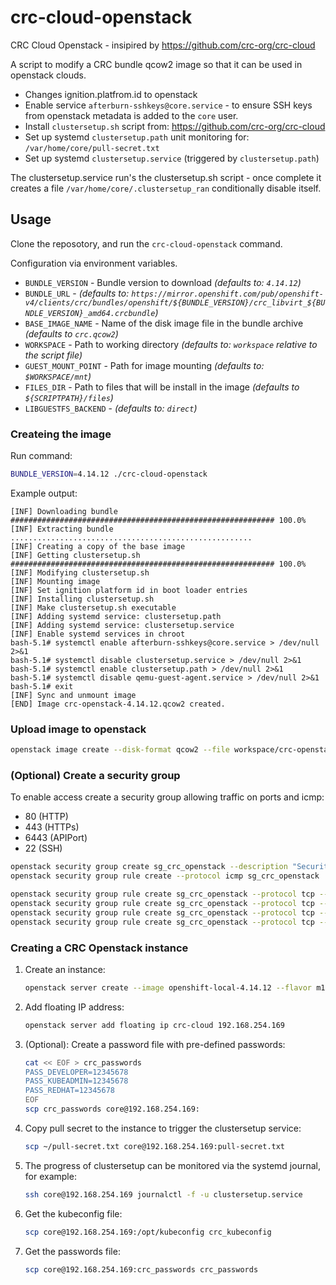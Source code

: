 # crc-cloud-openstack
CRC Cloud Openstack - insipired by https://github.com/crc-org/crc-cloud

A script to modify a CRC bundle qcow2 image so that it can be used in openstack clouds.

* Changes ignition.platfrom.id to openstack
* Enable service `afterburn-sshkeys@core.service` - to ensure SSH keys
  from openstack metadata is added to the `core` user.
* Install `clustersetup.sh` script from: https://github.com/crc-org/crc-cloud
* Set up systemd `clustersetup.path` unit monitoring for: `/var/home/core/pull-secret.txt`
* Set up systemd `clustersetup.service` (triggered by `clustersetup.path`)

The clustersetup.service run's the clustersetup.sh script - once complete it creates a file `/var/home/core/.clustersetup_ran` conditionally disable itself.

## Usage

Clone the reposotory, and run the `crc-cloud-openstack` command.

Configuration via environment variables.

- `BUNDLE_VERSION` - Bundle version to download *(defaults to: `4.14.12`)*
- `BUNDLE_URL` - *(defaults to: `https://mirror.openshift.com/pub/openshift-v4/clients/crc/bundles/openshift/${BUNDLE_VERSION}/crc_libvirt_${BUNDLE_VERSION}_amd64.crcbundle`)*
- `BASE_IMAGE_NAME` - Name of the disk image file in the bundle archive *(defaults to `crc.qcow2`)*
- `WORKSPACE` - Path to working directory *(defaults to: `workspace` relative to the script file)*
- `GUEST_MOUNT_POINT` - Path for image mounting *(defaults to: `$WORKSPACE/mnt`)*
- `FILES_DIR` - Path to files that will be install in the image *(defaults to `${SCRIPTPATH}/files`)*
- `LIBGUESTFS_BACKEND` - *(defaults to: `direct`)*

### Createing the image

   Run command:
   ```bash
   BUNDLE_VERSION=4.14.12 ./crc-cloud-openstack
   ```
   
   Example output:
   ```console
   [INF] Downloading bundle
   ########################################################### 100.0%
   [INF] Extracting bundle
   ......................................................
   [INF] Creating a copy of the base image
   [INF] Getting clustersetup.sh
   ########################################################### 100.0%
   [INF] Modifying clustersetup.sh
   [INF] Mounting image
   [INF] Set ignition platform id in boot loader entries
   [INF] Installing clustersetup.sh
   [INF] Make clustersetup.sh executable
   [INF] Adding systemd service: clustersetup.path
   [INF] Adding systemd service: clustersetup.service
   [INF] Enable systemd services in chroot
   bash-5.1# systemctl enable afterburn-sshkeys@core.service > /dev/null 2>&1
   bash-5.1# systemctl disable clustersetup.service > /dev/null 2>&1
   bash-5.1# systemctl enable clustersetup.path > /dev/null 2>&1
   bash-5.1# systemctl disable qemu-guest-agent.service > /dev/null 2>&1
   bash-5.1# exit
   [INF] Sync and unmount image
   [END] Image crc-openstack-4.14.12.qcow2 created.
   ```

### Upload image to openstack
   ```bash
   openstack image create --disk-format qcow2 --file workspace/crc-openstack-4.14.12.qcow2 openshift-local-4.14.12
   ```

### (Optional) Create a security group

To enable access create a security group allowing traffic on ports and icmp: 
* 80 (HTTP)
* 443 (HTTPs)
* 6443 (APIPort)
* 22 (SSH)

```bash
openstack security group create sg_crc_openstack --description "Security group for CRC (openshift local)"
openstack security group rule create --protocol icmp sg_crc_openstack

openstack security group rule create sg_crc_openstack --protocol tcp --dst-port 22:22 --remote-ip 0.0.0.0/0
openstack security group rule create sg_crc_openstack --protocol tcp --dst-port 80:80 --remote-ip 0.0.0.0/0
openstack security group rule create sg_crc_openstack --protocol tcp --dst-port 443:443 --remote-ip 0.0.0.0/0
openstack security group rule create sg_crc_openstack --protocol tcp --dst-port 6443:6443 --remote-ip 0.0.0.0/0
```

### Creating a CRC Openstack instance

1. Create an instance:
   ```bash
   openstack server create --image openshift-local-4.14.12 --flavor m1.xlarge --network private --key-name default --security-group sg_crc_openstack crc-cloud
2. Add floating IP address:
   ```bash
   openstack server add floating ip crc-cloud 192.168.254.169
   ```
3. (Optional): Create a password file with pre-defined passwords:
   ```bash
   cat << EOF > crc_passwords
   PASS_DEVELOPER=12345678
   PASS_KUBEADMIN=12345678
   PASS_REDHAT=12345678
   EOF
   scp crc_passwords core@192.168.254.169:
   ```
4. Copy pull secret to the instance to trigger the clustersetup service:
   ```bash
   scp ~/pull-secret.txt core@192.168.254.169:pull-secret.txt
   ```
5. The progress of clustersetup can be monitored via the systemd journal, for example:
   ```bash
   ssh core@192.168.254.169 journalctl -f -u clustersetup.service
   ```
6. Get the kubeconfig file:
   ```bash
   scp core@192.168.254.169:/opt/kubeconfig crc_kubeconfig
   ```
7. Get the passwords file:
   ```bash
   scp core@192.168.254.169:crc_passwords crc_passwords
   ```
